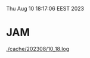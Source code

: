 Thu Aug 10 18:17:06 EEST 2023
# JAM
<a href='./cache/202308/10_18.log'>./cache/202308/10_18.log</a>
